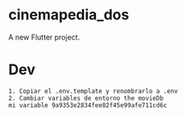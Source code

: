 # cinemapedia_dos

A new Flutter project.

# Dev

```
1. Copiar el .env.template y renombrarlo a .env
2. Cambiar variables de entorno the movieDb
mi variable 9a9353e2834fee82f45e99afe711cd6c
```
